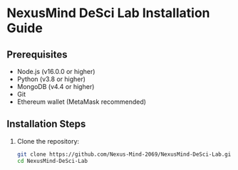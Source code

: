 # NexusMind DeSci Lab Installation Guide

## Prerequisites

- Node.js (v16.0.0 or higher)
- Python (v3.8 or higher)
- MongoDB (v4.4 or higher)
- Git
- Ethereum wallet (MetaMask recommended)

## Installation Steps

1. Clone the repository:
   ```bash
   git clone https://github.com/Nexus-Mind-2069/NexusMind-DeSci-Lab.git
   cd NexusMind-DeSci-Lab
